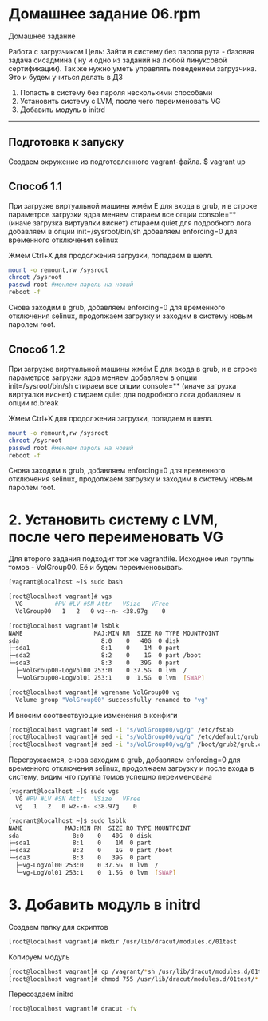 # Домашнее задание 06.rpm
Домашнее задание

Работа с загрузчиком
Цель: Зайти в систему без пароля рута - базовая задача сисадмина ( ну и одно из заданий на любой линуксовой сертификации). Так же нужно уметь управлять поведением загрузчика. Это и будем учиться делать в ДЗ
1. Попасть в систему без пароля несколькими способами
2. Установить систему с LVM, после чего переименовать VG
3. Добавить модуль в initrd

---

## Подготовка к запуску

Создаем окружение из подготовленного vagrant-файла. 
$ vagrant up

## Способ 1.1
При загрузке виртуальной машины жмём E для входа в grub, и в строке параметров загрузки ядра меняем
стираем все опции console=** (иначе загрузка виртуалки виснет)
стираем quiet для подробного лога
добавляем в опции init=/sysroot/bin/sh
добавляем enforcing=0 для временного отключения selinux

Жмем Ctrl+X для продолжения загрузки, попадаем в шелл.
```bash
mount -o remount,rw /sysroot
chroot /sysroot
passwd root #меняем пароль на новый
reboot -f
```

Снова заходим в grub, добавляем enforcing=0 для временного отключения selinux, продолжаем загрузку и заходим в систему новым паролем root.

## Способ 1.2
При загрузке виртуальной машины жмём E для входа в grub, и в строке параметров загрузки ядра меняем
добавляем в опции init=/sysroot/bin/sh
стираем все опции console=** (иначе загрузка виртуалки виснет)
стираем quiet для подробного лога
добавляем в опции rd.break

Жмем Ctrl+X для продолжения загрузки, попадаем в шелл.
```bash
mount -o remount,rw /sysroot
chroot /sysroot
passwd root #меняем пароль на новый
reboot -f
```

Снова заходим в grub, добавляем enforcing=0 для временного отключения selinux, продолжаем загрузку и заходим в систему новым паролем root.

# 2. Установить систему с LVM, после чего переименовать VG
Для второго задания подходит тот же vagrantfile. Исходное имя группы томов - VolGroup00. Её и будем переименовывать.
```bash
[vagrant@localhost ~]$ sudo bash

[root@localhost vagrant]# vgs
  VG         #PV #LV #SN Attr   VSize   VFree
  VolGroup00   1   2   0 wz--n- <38.97g    0

[root@localhost vagrant]# lsblk
NAME                    MAJ:MIN RM  SIZE RO TYPE MOUNTPOINT
sda                       8:0    0   40G  0 disk
├─sda1                    8:1    0    1M  0 part
├─sda2                    8:2    0    1G  0 part /boot
└─sda3                    8:3    0   39G  0 part
  ├─VolGroup00-LogVol00 253:0    0 37.5G  0 lvm  /
  └─VolGroup00-LogVol01 253:1    0  1.5G  0 lvm  [SWAP]
```

```bash
[root@localhost vagrant]# vgrename VolGroup00 vg
  Volume group "VolGroup00" successfully renamed to "vg"
```

И вносим соотвествующие изменения в конфиги
```bash
[root@localhost vagrant]# sed -i "s/VolGroup00/vg/g" /etc/fstab
[root@localhost vagrant]# sed -i "s/VolGroup00/vg/g" /etc/default/grub
[root@localhost vagrant]# sed -i "s/VolGroup00/vg/g" /boot/grub2/grub.cfg
```

Перегружаемся, снова заходим в grub, добавляем enforcing=0 для временного отключения selinux, 
продолжаем загрузку и после входа в систему, видим что группа томов успешно переименована

```bash
[vagrant@localhost ~]$ sudo vgs
  VG #PV #LV #SN Attr   VSize   VFree
  vg   1   2   0 wz--n- <38.97g    0

[vagrant@localhost ~]$ sudo lsblk
NAME            MAJ:MIN RM  SIZE RO TYPE MOUNTPOINT
sda               8:0    0   40G  0 disk
├─sda1            8:1    0    1M  0 part
├─sda2            8:2    0    1G  0 part /boot
└─sda3            8:3    0   39G  0 part
  ├─vg-LogVol00 253:0    0 37.5G  0 lvm  /
  └─vg-LogVol01 253:1    0  1.5G  0 lvm  [SWAP]
```

# 3. Добавить модуль в initrd

Создаем папку для скриптов
```bash
[root@localhost vagrant]# mkdir /usr/lib/dracut/modules.d/01test
```

Копируем модуль
```bash
[root@localhost vagrant]# cp /vagrant/*sh /usr/lib/dracut/modules.d/01test/
[root@localhost vagrant]# chmod 755 /usr/lib/dracut/modules.d/01test/*.sh
```

Пересоздаем initrd
```bash
[root@localhost vagrant]# dracut -fv
```
